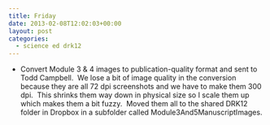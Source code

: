 ```yaml
---
title: Friday
date: 2013-02-08T12:02:03+00:00
layout: post
categories:
  - science ed drk12
---
```

  * Convert Module 3 & 4 images to publication-quality format and sent to Todd Campbell.  We lose a bit of image quality in the conversion because they are all 72 dpi screenshots and we have to make them 300 dpi.  This shrinks them way down in physical size so I scale them up which makes them a bit fuzzy.  Moved them all to the shared DRK12 folder in Dropbox in a subfolder called Module3And5ManuscriptImages.
